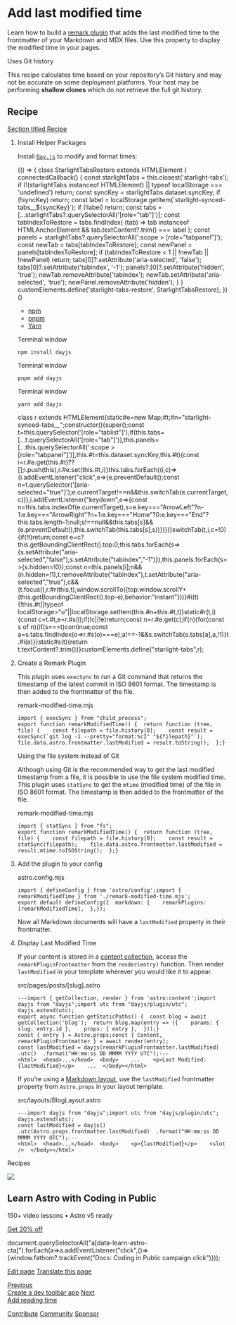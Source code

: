 Add last modified time
======================

Learn how to build a [remark plugin](https://github.com/remarkjs/remark) that adds the last modified time to the frontmatter of your Markdown and MDX files. Use this property to display the modified time in your pages.

Uses Git history

This recipe calculates time based on your repository’s Git history and may not be accurate on some deployment platforms. Your host may be performing **shallow clones** which do not retrieve the full git history.

Recipe
------

[Section titled Recipe](#recipe)

1.  Install Helper Packages
    
    Install [`Day.js`](https://www.npmjs.com/package/dayjs) to modify and format times:
    
    (() => { class StarlightTabsRestore extends HTMLElement { connectedCallback() { const starlightTabs = this.closest('starlight-tabs'); if (!(starlightTabs instanceof HTMLElement) || typeof localStorage === 'undefined') return; const syncKey = starlightTabs.dataset.syncKey; if (!syncKey) return; const label = localStorage.getItem(\`starlight-synced-tabs\_\_${syncKey}\`); if (!label) return; const tabs = \[...starlightTabs?.querySelectorAll('\[role="tab"\]')\]; const tabIndexToRestore = tabs.findIndex( (tab) => tab instanceof HTMLAnchorElement && tab.textContent?.trim() === label ); const panels = starlightTabs?.querySelectorAll(':scope > \[role="tabpanel"\]'); const newTab = tabs\[tabIndexToRestore\]; const newPanel = panels\[tabIndexToRestore\]; if (tabIndexToRestore < 1 || !newTab || !newPanel) return; tabs\[0\]?.setAttribute('aria-selected', 'false'); tabs\[0\]?.setAttribute('tabindex', '-1'); panels?.\[0\]?.setAttribute('hidden', 'true'); newTab.removeAttribute('tabindex'); newTab.setAttribute('aria-selected', 'true'); newPanel.removeAttribute('hidden'); } } customElements.define('starlight-tabs-restore', StarlightTabsRestore); })()
    
    *   [npm](#tab-panel-1787)
    *   [pnpm](#tab-panel-1788)
    *   [Yarn](#tab-panel-1789)
    
    Terminal window
    
        npm install dayjs
    
    Terminal window
    
        pnpm add dayjs
    
    Terminal window
    
        yarn add dayjs
    
    class r extends HTMLElement{static#e=new Map;#t;#n="starlight-synced-tabs\_\_";constructor(){super();const t=this.querySelector('\[role="tablist"\]');if(this.tabs=\[...t.querySelectorAll('\[role="tab"\]')\],this.panels=\[...this.querySelectorAll(':scope > \[role="tabpanel"\]')\],this.#t=this.dataset.syncKey,this.#t){const i=r.#e.get(this.#t)??\[\];i.push(this),r.#e.set(this.#t,i)}this.tabs.forEach((i,c)=>{i.addEventListener("click",e=>{e.preventDefault();const n=t.querySelector('\[aria-selected="true"\]');e.currentTarget!==n&&this.switchTab(e.currentTarget,c)}),i.addEventListener("keydown",e=>{const n=this.tabs.indexOf(e.currentTarget),s=e.key==="ArrowLeft"?n-1:e.key==="ArrowRight"?n+1:e.key==="Home"?0:e.key==="End"?this.tabs.length-1:null;s!==null&&this.tabs\[s\]&&(e.preventDefault(),this.switchTab(this.tabs\[s\],s))})})}switchTab(t,i,c=!0){if(!t)return;const e=c?this.getBoundingClientRect().top:0;this.tabs.forEach(s=>{s.setAttribute("aria-selected","false"),s.setAttribute("tabindex","-1")}),this.panels.forEach(s=>{s.hidden=!0});const n=this.panels\[i\];n&&(n.hidden=!1),t.removeAttribute("tabindex"),t.setAttribute("aria-selected","true"),c&&(t.focus(),r.#r(this,t),window.scrollTo({top:window.scrollY+(this.getBoundingClientRect().top-e),behavior:"instant"}))}#i(t){!this.#t||typeof localStorage>"u"||localStorage.setItem(this.#n+this.#t,t)}static#r(t,i){const c=t.#t,e=r.#s(i);if(!c||!e)return;const n=r.#e.get(c);if(n){for(const s of n){if(s===t)continue;const a=s.tabs.findIndex(o=>r.#s(o)===e);a!==-1&&s.switchTab(s.tabs\[a\],a,!1)}t.#i(e)}}static#s(t){return t.textContent?.trim()}}customElements.define("starlight-tabs",r);
2.  Create a Remark Plugin
    
    This plugin uses `execSync` to run a Git command that returns the timestamp of the latest commit in ISO 8601 format. The timestamp is then added to the frontmatter of the file.
    
    remark-modified-time.mjs
    
        import { execSync } from "child_process";
        export function remarkModifiedTime() {  return function (tree, file) {    const filepath = file.history[0];    const result = execSync(`git log -1 --pretty="format:%cI" "${filepath}"`);    file.data.astro.frontmatter.lastModified = result.toString();  };}
    
    Using the file system instead of Git
    
    Although using Git is the recommended way to get the last modified timestamp from a file, it is possible to use the file system modified time. This plugin uses `statSync` to get the `mtime` (modified time) of the file in ISO 8601 format. The timestamp is then added to the frontmatter of the file.
    
    remark-modified-time.mjs
    
        import { statSync } from "fs";
        export function remarkModifiedTime() {  return function (tree, file) {    const filepath = file.history[0];    const result = statSync(filepath);    file.data.astro.frontmatter.lastModified = result.mtime.toISOString();  };}
    
3.  Add the plugin to your config
    
    astro.config.mjs
    
        import { defineConfig } from 'astro/config';import { remarkModifiedTime } from './remark-modified-time.mjs';
        export default defineConfig({  markdown: {    remarkPlugins: [remarkModifiedTime],  },});
    
    Now all Markdown documents will have a `lastModified` property in their frontmatter.
    
4.  Display Last Modified Time
    
    If your content is stored in a [content collection](/en/guides/content-collections/), access the `remarkPluginFrontmatter` from the `render(entry)` function. Then render `lastModified` in your template wherever you would like it to appear.
    
    src/pages/posts/\[slug\].astro
    
        ---import { getCollection, render } from 'astro:content';import dayjs from "dayjs";import utc from "dayjs/plugin/utc";
        dayjs.extend(utc);
        export async function getStaticPaths() {  const blog = await getCollection('blog');  return blog.map(entry => ({    params: { slug: entry.id },    props: { entry },  }));}
        const { entry } = Astro.props;const { Content, remarkPluginFrontmatter } = await render(entry);
        const lastModified = dayjs(remarkPluginFrontmatter.lastModified)  .utc()  .format("HH:mm:ss DD MMMM YYYY UTC");---
        <html>  <head>...</head>  <body>    ...    <p>Last Modified: {lastModified}</p>    ...  </body></html>
    
    If you’re using a [Markdown layout](/en/basics/layouts/#markdown-layouts), use the `lastModified` frontmatter property from `Astro.props` in your layout template.
    
    src/layouts/BlogLayout.astro
    
        ---import dayjs from "dayjs";import utc from "dayjs/plugin/utc";
        dayjs.extend(utc);
        const lastModified = dayjs()  .utc(Astro.props.frontmatter.lastModified)  .format("HH:mm:ss DD MMMM YYYY UTC");---
        <html>  <head>...</head>  <body>    <p>{lastModified}</p>    <slot />  </body></html>
    

Recipes

![](/_astro/CodingInPublic.DpaYu7Qd_5sx41.webp)

Learn Astro with **Coding in Public**
-------------------------------------

150+ video lessons • Astro v5 ready

[Get 20% off](https://learnastro.dev?code=ASTRO_PROMO)

document.querySelectorAll("a\[data-learn-astro-cta\]").forEach(a=>a.addEventListener("click",()=>{window.fathom?.trackEvent("Docs: Coding in Public campaign click")}));

[Edit page](https://github.com/withastro/docs/edit/main/src/content/docs/en/recipes/modified-time.mdx) [Translate this page](https://contribute.docs.astro.build/guides/i18n/)

[Previous  
Create a dev toolbar app](/en/recipes/making-toolbar-apps/) [Next  
Add reading time](/en/recipes/reading-time/)

[Contribute](/en/contribute/) [Community](https://astro.build/chat) [Sponsor](https://opencollective.com/astrodotbuild)

